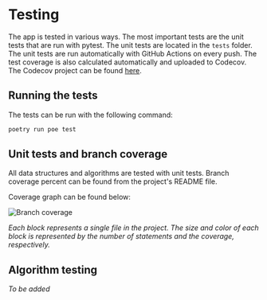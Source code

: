 # Testing

The app is tested in various ways. The most important tests are the unit tests that are run with pytest. The unit tests are located in the `tests` folder. The unit tests are run automatically with GitHub Actions on every push. The test coverage is also calculated automatically and uploaded to Codecov. The Codecov project can be found [here](https://codecov.io/gh/LeeviHalme/tiralabra).

## Running the tests

The tests can be run with the following command:

```bash
poetry run poe test
```

## Unit tests and branch coverage

All data structures and algorithms are tested with unit tests. Branch coverage percent can be found from the project's README file.

Coverage graph can be found below:

![Branch coverage](https://codecov.io/gh/LeeviHalme/tiralabra/graphs/tree.svg?token=296GA4LY45)

_Each block represents a single file in the project. The size and color of each block is represented by the number of statements and the coverage, respectively._

## Algorithm testing

_To be added_
